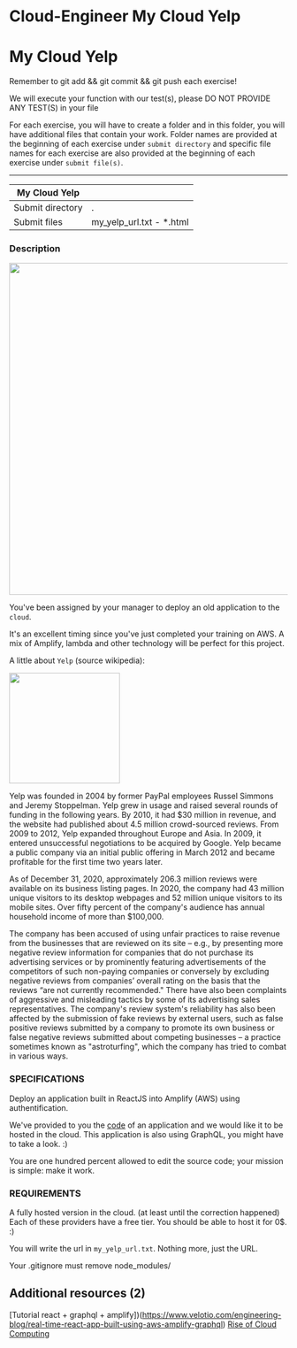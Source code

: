 # Cloud-Engineer My Cloud Yelp
<div class="markdown-body">
<p class="text-muted m-b-15">
</p><h1>My Cloud Yelp</h1>
<p>Remember to git add &amp;&amp; git commit &amp;&amp; git push each exercise!</p>
<p>We will execute your function with our test(s), please DO NOT PROVIDE ANY TEST(S) in your file</p>
<p>For each exercise, you will have to create a folder and in this folder, you will have additional files that contain your work. Folder names are provided at the beginning of each exercise under <code>submit directory</code> and specific file names for each exercise are also provided at the beginning of each exercise under <code>submit file(s)</code>.</p>
<hr>
<table>
<thead>
<tr>
<th>My Cloud Yelp</th>
<th></th>
</tr>
</thead>
<tbody>
<tr>
<td>Submit directory</td>
<td>.</td>
</tr>
<tr>
<td>Submit files</td>
<td>my_yelp_url.txt - *.html</td>
</tr>
</tbody>
</table>
<h3>Description</h3>
<img src="https://storage.googleapis.com/qwasar-public/track-web/amplify_reactjs.png" width="600px">
<p>You've been assigned by your manager to deploy an old application to the <code>cloud</code>.</p>
<p>It's an excellent timing since you've just completed your training on AWS.
A mix of Amplify, lambda and other technology will be perfect for this project.</p>
<p>A little about <code>Yelp</code> (source wikipedia):</p>
<img src="https://storage.googleapis.com/qwasar-public/track-web/my_yelp.png" width="200px">
<p>Yelp was founded in 2004 by former PayPal employees Russel Simmons and Jeremy Stoppelman. Yelp grew in usage and raised several rounds of funding in the following years. By 2010, it had $30 million in revenue, and the website had published about 4.5 million crowd-sourced reviews. From 2009 to 2012, Yelp expanded throughout Europe and Asia. In 2009, it entered unsuccessful negotiations to be acquired by Google. Yelp became a public company via an initial public offering in March 2012 and became profitable for the first time two years later.</p>
<p>As of December 31, 2020, approximately 206.3 million reviews were available on its business listing pages. In 2020, the company had 43 million unique visitors to its desktop webpages and 52 million unique visitors to its mobile sites. Over fifty percent of the company's audience has annual household income of more than $100,000.</p>
<p>The company has been accused of using unfair practices to raise revenue from the businesses that are reviewed on its site – e.g., by presenting more negative review information for companies that do not purchase its advertising services or by prominently featuring advertisements of the competitors of such non-paying companies or conversely by excluding negative reviews from companies’ overall rating on the basis that the reviews “are not currently recommended." There have also been complaints of aggressive and misleading tactics by some of its advertising sales representatives. The company's review system's reliability has also been affected by the submission of fake reviews by external users, such as false positive reviews submitted by a company to promote its own business or false negative reviews submitted about competing businesses – a practice sometimes known as "astroturfing", which the company has tried to combat in various ways.</p>
<h3>SPECIFICATIONS</h3>
<p>Deploy an application built in ReactJS into Amplify (AWS) using authentification.</p>
<p>We've provided to you the <a href="https://storage.googleapis.com/qwasar-public/track-web/my_yield.zip" target="_blank">code</a> of an application and we would like it to be hosted in the cloud.
This application is also using GraphQL, you might have to take a look. :)</p>
<p>You are one hundred percent allowed to edit the source code; your mission is simple: make it work.</p>
<h3>REQUIREMENTS</h3>
<p>A fully hosted version in the cloud. (at least until the correction happened)
Each of these providers have a free tier. You should be able to host it for 0$. :)</p>
<p>You will write the url in <code>my_yelp_url.txt</code>. Nothing more, just the URL.</p>
<p>Your .gitignore must remove node_modules/</p>

<p></p>
</div>

## Additional resources (2)
[Tutorial react + graphql + amplify])(https://www.velotio.com/engineering-blog/real-time-react-app-built-using-aws-amplify-graphql)
[Rise of Cloud Computing](https://drive.google.com/file/d/1aYJ8sGuvwCN4BK0ywyc-M-Z72rjX3l6i/view?usp=sharing)
